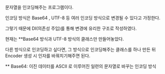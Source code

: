 문자열을 인코딩해주는 프로그램이다.

인코딩 방식은 Base64 , UTF-8 등 여러 인코딩 방식으로 변경될 수 있다고 가정한다.
<br>

그렇기 때문에 DI(의존성 주입)를 통해 변경에 유리한 구조로 작성하였다.

현재는 **Base64 방식과 UTF-8 방식의 클래스만 만들어놓았다.

다른 방식으로 인코딩하고 싶다면, 그 방식으로 인코딩해주는 클래스를 하나 만든 뒤 Encoder 생성 시 인자를 바꿔치기해주면 된다.

**  Base64: 이진 데이터를 ASCII 로 이루어진 일련의 문자열로 바꾸는 인코딩 방식
